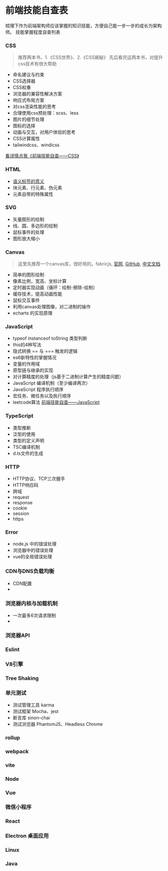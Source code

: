 # 前端技能自查表
梳理下作为前端架构师应该掌握的知识技能，方便自己能一步一步的成长为架构师。
技能掌握程度自查列表

### CSS
> 推荐两本书，1.《CSS世界》、2.《CSS揭秘》 先后看完这两本书，对提升css技术有很大帮助
- 命名建议与约束
- CSS选择器
- CSS权重
- 浏览器的兼容性解决方案
- 响应式布局方案
- 对css渲染性能的思考
- 合理使用css预处理：scss、less
- 图片的细节处理
- 图标的选择
- 动画与交互，对用户体验的思考
- CSS计算属性
- tailwindcss、windicss

[看详情点我《前端技能自查——CSS》](https://blog.csdn.net/kw023781/article/details/105602177)

### HTML
- [语义标签的意义](https://blog.csdn.net/kw023781/article/details/108288604)
- 块元素、行元素、伪元素
- 元素自带的特殊属性

### SVG
- 矢量图形的绘制
- 线、圆、多边形的绘制
- 鼠标事件的处理
- 图形放大缩小
### Canvas
> 这里先推荐一个canvas库，很好用的。fabricjs, [官网](http://fabricjs.com/), [GitHub](https://github.com/fabricjs/fabric.js), [中文文档](https://github.com/Rookie-Birds/Fabric-Tutorial_zh-CN)
- 简单的图形绘制
- 像素比例，宽高、坐标计算
- 定时器实现动画（循环：绘制-擦除-绘制）
- 缓存技术，提高动画性能
- 鼠标交互事件
- 利用canvas处理图像，对二进制的操作
- echarts 的实现原理
### JavaScript
- typeof instanceof toString 类型判断
- this的4种写法
- 隐式转换 == 与 === 触发的逻辑
- es6新特性的掌握情况
- 变量的作用域
- 原型链与继承的实现
- 对计算精度的处理（js基于二进制计算产生的精度问题）
- JavaScript 编译机制（至少编译两次）
- JavaScript 程序执行顺序
- 宏任务、微任务以及执行顺序
- leetcode算法
[前端技能自查——JavaScript](https://blog.csdn.net/kw023781/article/details/116606906)
### TypeScript
- 类型推断
- 泛型的使用
- 类型的定义声明
- TSC编译机制
- d.ts文件的生成
### HTTP
- HTTP协议、TCP三次握手
- HTTP响应码
- 跨域
- request
- response
- cookie
- session
- https

### Error
- node.js 中的错误处理
- 浏览器中的错误处理
- vue的全局错误处理


### CDN与DNS负载均衡
- CDN配置
- 

### 浏览器内核与加载机制
- 一次最多6次请求限制
- 

### 浏览器API

### Eslint

### V8引擎

### Tree Shaking

### 单元测试
- 测试管理工具 karma
- 测试框架 Mocha、jest
- 断言库 sinon-chai
- 测试浏览器 PhantomJS、Headless Chrome
### rollup

### webpack

### vite

### Node
### Vue

### 微信小程序

### React

### Electron 桌面应用


### Linux

### Java
